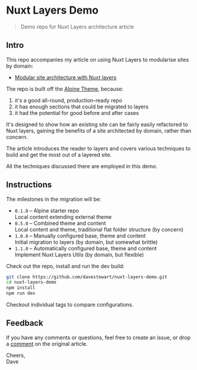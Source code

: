 # Nuxt Layers Demo

> Demo repo for Nuxt Layers architecture article

## Intro

This repo accompanies my article on using Nuxt Layers to modularise sites by domain:

- [Modular site architecture with Nuxt layers](https://davestewart.co.uk/blog/nuxt-layers/)

The repo is built off the [Alpine Theme](https://github.com/nuxt-themes/alpine), because:

1. it's a good all-round, production-ready repo
2. it has enough sections that could be migrated to layers
3. it had the potential for good before and after cases

It's designed to show how an existing site can be fairly easily refactored to Nuxt layers, gaining the benefits of a site architected by domain, rather than concern.

The article introduces the reader to layers and covers various techniques to build and get the most out of a layered site.

All the techniques discussed there are employed in this demo.

## Instructions

The milestones in the migration will be:

- `0.1.0` – Alpine starter repo<br>
  Local content extending external theme
- `0.5.0` – Combined theme and content<br>
  Local content and theme, traditional flat folder structure (by concern)
- `1.0.0` – Manually configured base, theme and content<br>
  Initial migration to layers (by domain, but somewhat brittle)
- `1.1.0` – Automatically configured base, theme and content<br>
  Implement Nuxt Layers Utils (by domain, but flexible)

Check out the repo, install and run the dev build:

```bash
git clone https://github.com/davestewart/nuxt-layers-demo.git
cd nuxt-layers-demo
npm install
npm run dev
```

Checkout individual tags to compare configurations.


## Feedback

If you have any comments or questions, feel free to create an issue, or drop a [comment](http://davestwart.co.uk/blog/nuxt-layers/#hyvor-talk-view) on the original article.

Cheers,<br>
Dave
